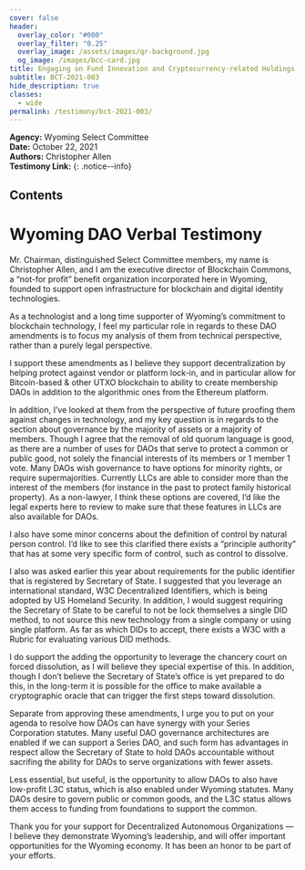 ```yaml
---
cover: false
header:
  overlay_color: "#000"
  overlay_filter: "0.25"
  overlay_image: /assets/images/qr-background.jpg
  og_image: /images/bcc-card.jpg
title: Engaging on Fund Innovation and Cryptocurrency-related Holdings
subtitle: BCT-2021-003
hide_description: true
classes:
  - wide
permalink: /testimony/bct-2021-003/
---
```


**Agency:** Wyoming Select Committee<br>
**Date:** October 22, 2021<br>
**Authors:** Christopher Allen<br>
**Testimony Link:** 
{: .notice--info}

## Contents

# Wyoming DAO Verbal Testimony

Mr. Chairman, distinguished Select Committee members, my name is Christopher Allen, and I am the executive director of Blockchain Commons, a “not-for profit” benefit organization incorporated here in Wyoming, founded to support open infrastructure for blockchain and digital identity technologies.

As a technologist and a long time supporter of Wyoming’s commitment to blockchain technology, I feel my particular role in regards to these DAO amendments is to focus my analysis of them from technical perspective, rather than a purely legal perspective.

I support these amendments as I believe they support decentralization by helping protect against vendor or platform lock-in, and in particular allow for Bitcoin-based & other UTXO blockchain to ability to create membership DAOs in addition to the algorithmic ones from the Ethereum platform.

In addition, I’ve looked at them from the perspective of future proofing them against changes in technology, and my key question is in regards to the section about governance by the majority of assets or a majority of members. Though I agree that the removal of old quorum language is good, as there are a number of uses for DAOs that serve to protect a common or public good, not solely the financial interests of its members or 1 member 1 vote. Many DAOs wish governance to have options for minority rights, or require supermajorities. Currently LLCs are able to consider more than the interest of the members (for instance in the past to protect family historical property). As a non-lawyer, I think these options are covered, I’d like the legal experts here to review to make sure that these features in LLCs are also available for DAOs.

I also have some minor concerns about the definition of control by natural person control. I’d like to see this clarified there exists a “principle authority” that has at some very specific form of control, such as control to dissolve.

I also was asked earlier this year about requirements for the public identifier that is registered by Secretary of State. I suggested that you leverage an international standard, W3C Decentralized Identifiers, which is being adopted by US Homeland Security. In addition, I would suggest requiring the Secretary of State to be careful to not be lock themselves a single DID method, to not source this new technology from a single company or using single platform. As far as which DIDs to accept, there exists a W3C with a Rubric for evaluating various DID methods.

I do support the adding the opportunity to leverage the chancery court on forced dissolution, as I will believe they special expertise of this. In addition, though I don’t believe the Secretary of State’s office is yet prepared to do this, in the long-term it is possible for the office to make available a cryptographic oracle that can trigger the first steps toward dissolution.

Separate from approving these amendments, I urge you to put on your agenda to resolve how DAOs can have synergy with your Series Corporation statutes. Many useful DAO governance architectures are enabled if we can support a Series DAO, and such form has advantages in respect allow the Secretary of State to hold DAOs accountable without sacrifing the ability for DAOs to serve organizations with fewer assets.

Less essential, but useful, is the opportunity to allow DAOs to also have low-profit L3C status, which is also enabled under Wyoming statutes. Many DAOs desire to govern public or common goods, and the L3C status allows them access to funding from foundations to support the common.

Thank you for your support for Decentralized Autonomous Organizations — I believe they demonstrate Wyoming’s leadership, and will offer important opportunities for the Wyoming economy. It has been an honor to be part of your efforts.
